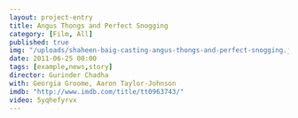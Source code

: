 ```yaml
---
layout: project-entry
title: Angus Thongs and Perfect Snogging
category: [Film, All]
published: true
img: "/uploads/shaheen-baig-casting-angus-thongs-and-perfect-snogging.jpg"
date: 2011-06-25 00:00
tags: [example,news,story]
director: Gurinder Chadha
with: Georgia Groome, Aaron Taylor-Johnson
imdb: "http://www.imdb.com/title/tt0963743/"
video: 5yqhefyrvx
---
```



